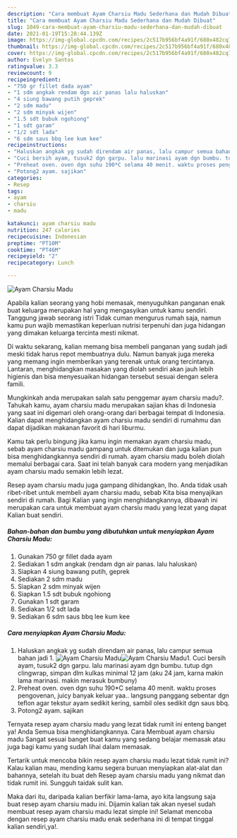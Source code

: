 ```yaml
---
description: "Cara membuat Ayam Charsiu Madu Sederhana dan Mudah Dibuat"
title: "Cara membuat Ayam Charsiu Madu Sederhana dan Mudah Dibuat"
slug: 1049-cara-membuat-ayam-charsiu-madu-sederhana-dan-mudah-dibuat
date: 2021-01-19T15:28:44.139Z
image: https://img-global.cpcdn.com/recipes/2c517b956bf4a91f/680x482cq70/ayam-charsiu-madu-foto-resep-utama.jpg
thumbnail: https://img-global.cpcdn.com/recipes/2c517b956bf4a91f/680x482cq70/ayam-charsiu-madu-foto-resep-utama.jpg
cover: https://img-global.cpcdn.com/recipes/2c517b956bf4a91f/680x482cq70/ayam-charsiu-madu-foto-resep-utama.jpg
author: Evelyn Santos
ratingvalue: 3.3
reviewcount: 9
recipeingredient:
- "750 gr fillet dada ayam"
- "1 sdm angkak rendam dgn air panas lalu haluskan"
- "4 siung bawang putih geprek"
- "2 sdm madu"
- "2 sdm minyak wijen"
- "1.5 sdt bubuk ngohiong"
- "1 sdt garam"
- "1/2 sdt lada"
- "6 sdm saus bbq lee kum kee"
recipeinstructions:
- "Haluskan angkak yg sudah direndam air panas, lalu campur semua bahan jadi 1."
- "Cuci bersih ayam, tusuk2 dgn garpu. lalu marinasi ayam dgn bumbu. tutup dgn clingwrap, simpan dlm kulkas minimal 12 jam (aku 24 jam, karna makin lama marinasi. makin merasuk bumbuny)"
- "Preheat oven. oven dgn suhu 190*C selama 40 menit. waktu proses pengovenan, juicy banyak keluar yaa.. langsung panggang sebentar dgn teflon agar tekstur ayam sedikit kering, sambil oles sedikit dgn saus bbq."
- "Potong2 ayam. sajikan"
categories:
- Resep
tags:
- ayam
- charsiu
- madu

katakunci: ayam charsiu madu 
nutrition: 247 calories
recipecuisine: Indonesian
preptime: "PT10M"
cooktime: "PT46M"
recipeyield: "2"
recipecategory: Lunch

---
```



![Ayam Charsiu Madu](https://img-global.cpcdn.com/recipes/2c517b956bf4a91f/680x482cq70/ayam-charsiu-madu-foto-resep-utama.jpg)

Apabila kalian seorang yang hobi memasak, menyuguhkan panganan enak buat keluarga merupakan hal yang mengasyikan untuk kamu sendiri. Tanggung jawab seorang istri Tidak cuman mengurus rumah saja, namun kamu pun wajib memastikan keperluan nutrisi terpenuhi dan juga hidangan yang dimakan keluarga tercinta mesti nikmat.

Di waktu  sekarang, kalian memang bisa membeli panganan yang sudah jadi meski tidak harus repot membuatnya dulu. Namun banyak juga mereka yang memang ingin memberikan yang terenak untuk orang tercintanya. Lantaran, menghidangkan masakan yang diolah sendiri akan jauh lebih higienis dan bisa menyesuaikan hidangan tersebut sesuai dengan selera famili. 



Mungkinkah anda merupakan salah satu penggemar ayam charsiu madu?. Tahukah kamu, ayam charsiu madu merupakan sajian khas di Indonesia yang saat ini digemari oleh orang-orang dari berbagai tempat di Indonesia. Kalian dapat menghidangkan ayam charsiu madu sendiri di rumahmu dan dapat dijadikan makanan favorit di hari liburmu.

Kamu tak perlu bingung jika kamu ingin memakan ayam charsiu madu, sebab ayam charsiu madu gampang untuk ditemukan dan juga kalian pun bisa menghidangkannya sendiri di rumah. ayam charsiu madu boleh diolah memalui berbagai cara. Saat ini telah banyak cara modern yang menjadikan ayam charsiu madu semakin lebih lezat.

Resep ayam charsiu madu juga gampang dihidangkan, lho. Anda tidak usah ribet-ribet untuk membeli ayam charsiu madu, sebab Kita bisa menyajikan sendiri di rumah. Bagi Kalian yang ingin menghidangkannya, dibawah ini merupakan cara untuk membuat ayam charsiu madu yang lezat yang dapat Kalian buat sendiri.

<!--inarticleads1-->

##### Bahan-bahan dan bumbu yang dibutuhkan untuk menyiapkan Ayam Charsiu Madu:

1. Gunakan 750 gr fillet dada ayam
1. Sediakan 1 sdm angkak (rendam dgn air panas. lalu haluskan)
1. Siapkan 4 siung bawang putih, geprek
1. Sediakan 2 sdm madu
1. Siapkan 2 sdm minyak wijen
1. Siapkan 1.5 sdt bubuk ngohiong
1. Gunakan 1 sdt garam
1. Sediakan 1/2 sdt lada
1. Sediakan 6 sdm saus bbq lee kum kee




<!--inarticleads2-->

##### Cara menyiapkan Ayam Charsiu Madu:

1. Haluskan angkak yg sudah direndam air panas, lalu campur semua bahan jadi 1.
<img src="https://img-global.cpcdn.com/steps/ab433e0dcf395493/160x128cq70/ayam-charsiu-madu-langkah-memasak-1-foto.jpg" alt="Ayam Charsiu Madu"><img src="https://img-global.cpcdn.com/steps/7cc0337da75502c3/160x128cq70/ayam-charsiu-madu-langkah-memasak-1-foto.jpg" alt="Ayam Charsiu Madu">1. Cuci bersih ayam, tusuk2 dgn garpu. lalu marinasi ayam dgn bumbu. tutup dgn clingwrap, simpan dlm kulkas minimal 12 jam (aku 24 jam, karna makin lama marinasi. makin merasuk bumbuny)
1. Preheat oven. oven dgn suhu 190*C selama 40 menit. waktu proses pengovenan, juicy banyak keluar yaa.. langsung panggang sebentar dgn teflon agar tekstur ayam sedikit kering, sambil oles sedikit dgn saus bbq.
1. Potong2 ayam. sajikan




Ternyata resep ayam charsiu madu yang lezat tidak rumit ini enteng banget ya! Anda Semua bisa menghidangkannya. Cara Membuat ayam charsiu madu Sangat sesuai banget buat kamu yang sedang belajar memasak atau juga bagi kamu yang sudah lihai dalam memasak.

Tertarik untuk mencoba bikin resep ayam charsiu madu lezat tidak rumit ini? Kalau kalian mau, mending kamu segera buruan menyiapkan alat-alat dan bahannya, setelah itu buat deh Resep ayam charsiu madu yang nikmat dan tidak rumit ini. Sungguh taidak sulit kan. 

Maka dari itu, daripada kalian berfikir lama-lama, ayo kita langsung saja buat resep ayam charsiu madu ini. Dijamin kalian tak akan nyesel sudah membuat resep ayam charsiu madu lezat simple ini! Selamat mencoba dengan resep ayam charsiu madu enak sederhana ini di tempat tinggal kalian sendiri,ya!.

